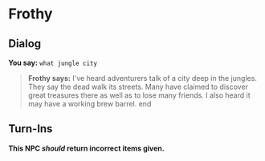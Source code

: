# Frothy


## Dialog

**You say:** `what jungle city`



>**Frothy says:** I've heard adventurers talk of a city deep in the jungles.  They say the dead walk its streets.  Many have claimed to discover great treasures there as well as to lose many friends.  I also heard it may have a working brew barrel.
end



## Turn-Ins



**This NPC *should* return incorrect items given.**





